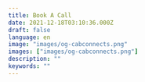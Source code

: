 ```yaml
---
title: Book A Call
date: 2021-12-18T03:10:36.000Z
draft: false
language: en
image: "images/og-cabconnects.png"
images: ["images/og-cabconnects.png"]
description: ""
keywords: ""
---
```



<!-- Calendly inline widget begin -->
<div class="calendly-inline-widget" data-url="https://calendly.com/sign-makers/30min" style="min-width:320px;height:700px;"></div>
<script type="text/javascript" src="https://assets.calendly.com/assets/external/widget.js" async></script>
<!-- Calendly inline widget end -->
